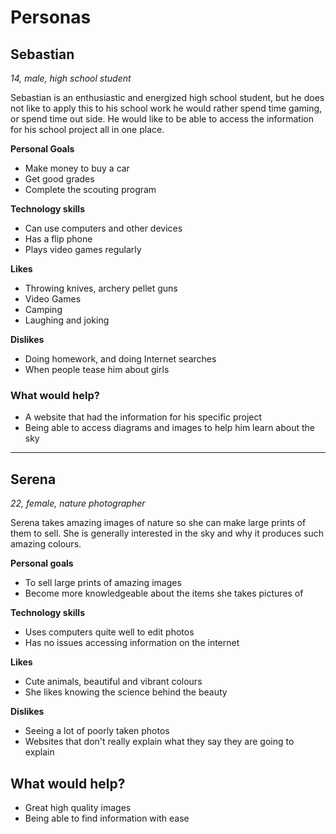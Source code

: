 # Personas

## Sebastian

*14, male, high school student*

Sebastian is an enthusiastic and energized high school student, but he does not like to apply this
to his school work he would rather spend time gaming, or spend time out side. He would
like to be able to access the information for his school project all in one place.

**Personal Goals**

- Make money to buy a car
- Get good grades
- Complete the scouting program

**Technology skills**

- Can use computers and other devices
- Has a flip phone
- Plays video games regularly

**Likes**

- Throwing knives, archery pellet guns
- Video Games
- Camping
- Laughing and joking

**Dislikes**

- Doing homework, and doing Internet searches
- When people tease him about girls

### What would help?

- A website that had the information for his specific project
- Being able to access diagrams and images to help him learn about the sky

---

## Serena

*22, female, nature photographer*

Serena takes amazing images of nature so she can make large prints of them to sell. She is generally interested
in the sky and why it produces such amazing colours.

**Personal goals**

- To sell large prints of amazing images
- Become more knowledgeable about the items she takes pictures of

**Technology skills**

- Uses computers quite well to edit photos
- Has no issues accessing information on the internet

**Likes**

- Cute animals, beautiful and vibrant colours
- She likes knowing the science behind the beauty

**Dislikes**

- Seeing a lot of poorly taken photos
- Websites that don't really explain what they say they are going to explain

## What would help?

- Great high quality images
- Being able to find information with ease
